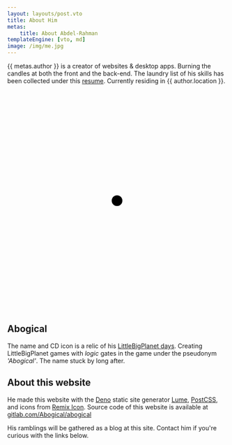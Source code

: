 ```yaml
---
layout: layouts/post.vto
title: About Him
metas:
    title: About Abdel-Rahman
templateEngine: [vto, md]
image: /img/me.jpg
---
```


{{ metas.author }} is a creator of websites & desktop apps. Burning the candles
at both the front and the back-end. The laundry list of his skills has been
collected under this [resume](/resume). Currently residing in {{ author.location
}}.

<svg viewBox="-102.5 -102.5 205 205" class='float-start circle' alt='CD ICON'>
	<circle fill="var(--foreground)" r="5"/>
	<g fill="transparent" stroke="var(--foreground)">
		<use stroke-width="5" href="#spoke"/>
		<g mask="url(#spokeBorder)">
			<circle r="15"/>
			<circle r="100" stroke-width="5"/>
			<g mask="url(#arcify)" stroke-width="10">
				<circle r="30"/>
				<circle r="52.5"/>
				<circle r="80" stroke-width="20"/>
			</g>
		</g>
	</g>
</svg>

## Abogical

The name and CD icon is a relic of his
[LittleBigPlanet days](https://web.archive.org/web/20121103084209/https://lbp.me/u/abody_xplay1).
Creating LittleBigPlanet games with _logic_ gates in the game under the
pseudonym _'Abogical'_. The name stuck by long after.

## About this website
He made this website with the [Deno](https://deno.land) static site generator [Lume](https://lume.land), [PostCSS](https://postcss.org/), and icons from [Remix Icon](https://remixicon.com/). Source code of this website is available at [gitlab.com/Abogical/abogical](https://gitlab.com/Abogical/abogical)

His ramblings will be gathered as a blog at this site. Contact him if you're curious with the links below.
